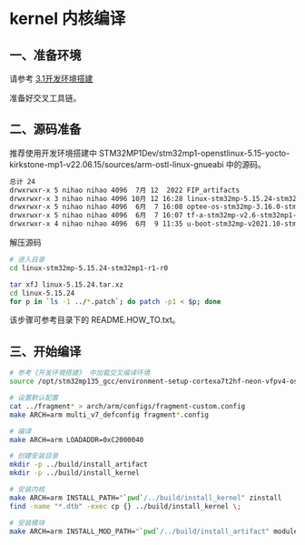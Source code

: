 # kernel 内核编译

## 一、准备环境  
请参考 [3.1开发环境搭建](./3.1开发环境搭建.md)

准备好交叉工具链。

## 二、源码准备  
推荐使用开发环境搭建中 STM32MP1Dev/stm32mp1-openstlinux-5.15-yocto-kirkstone-mp1-v22.06.15/sources/arm-ostl-linux-gnueabi 中的源码。
```bash
总计 24
drwxrwxr-x 5 nihao nihao 4096  7月 12  2022 FIP_artifacts
drwxrwxr-x 3 nihao nihao 4096 10月 12 16:28 linux-stm32mp-5.15.24-stm32mp1-r1-r0
drwxrwxr-x 5 nihao nihao 4096  6月  7 16:08 optee-os-stm32mp-3.16.0-stm32mp1-r1-r0
drwxrwxr-x 5 nihao nihao 4096  6月  7 16:07 tf-a-stm32mp-v2.6-stm32mp1-r1-r0
drwxrwxr-x 4 nihao nihao 4096  6月  9 11:35 u-boot-stm32mp-v2021.10-stm32mp1-r1-r0
```
解压源码
```bash
# 进入目录
cd linux-stm32mp-5.15.24-stm32mp1-r1-r0

tar xfJ linux-5.15.24.tar.xz
cd linux-5.15.24
for p in `ls -1 ../*.patch`; do patch -p1 < $p; done
```
该步骤可参考目录下的 README.HOW_TO.txt。

## 三、开始编译

```bash
# 参考《开发环境搭建》 中加载交叉编译环境
source /opt/stm32mp135_gcc/environment-setup-cortexa7t2hf-neon-vfpv4-ostl-linux-gnueabi

# 设置默认配置
cat ../fragment* > arch/arm/configs/fragment-custom.config
make ARCH=arm multi_v7_defconfig fragment*.config

# 编译
make ARCH=arm LOADADDR=0xC2000040

# 创建安装目录
mkdir -p ../build/install_artifact
mkdir -p ../build/install_kernel

# 安装内核
make ARCH=arm INSTALL_PATH="`pwd`/../build/install_kernel" zinstall
find -name "*.dtb" -exec cp {} ../build/install_kernel \;

# 安装模块
make ARCH=arm INSTALL_MOD_PATH="`pwd`/../build/install_artifact" modules_install  

```







